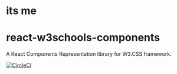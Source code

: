 # its me
# react-w3schools-components
A React Components Representation library for W3.CSS framework.

[![CircleCI](https://circleci.com/gh/securedeveloper/react-w3schools-components.svg?style=svg)](https://circleci.com/gh/securedeveloper/react-w3schools-components)
